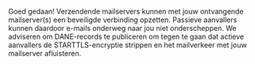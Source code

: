 Goed gedaan! Verzendende mailservers kunnen met jouw ontvangende mailserver(s) een beveiligde verbinding opzetten. Passieve aanvallers kunnen daardoor e-mails onderweg naar jou niet onderscheppen. We adviseren om DANE-records te publiceren om tegen te gaan dat actieve aanvallers de STARTTLS-encryptie strippen en het mailverkeer met jouw mailserver afluisteren.
